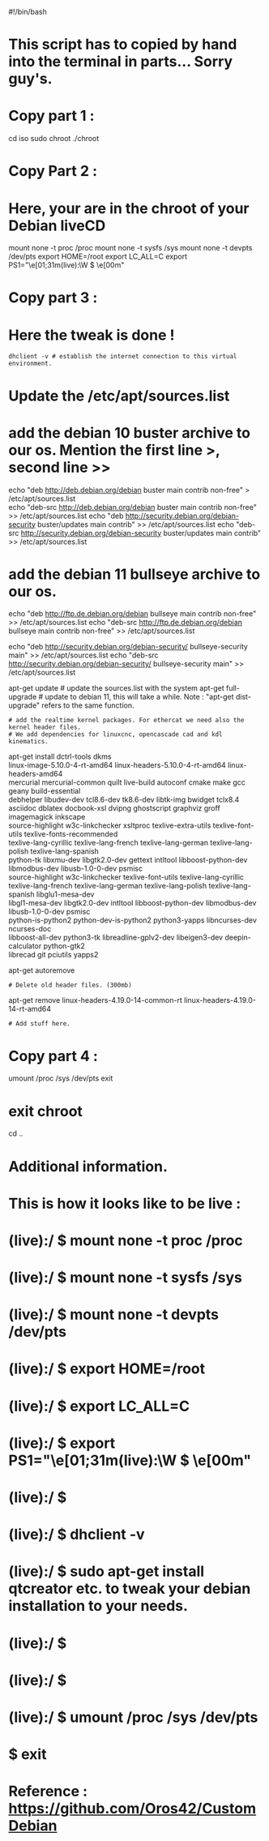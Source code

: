 #!/bin/bash

# This script has to copied by hand into the terminal in parts... Sorry guy's.

# Copy part 1 :
cd iso
sudo chroot ./chroot

# Copy Part 2 :
# Here, your are in the chroot of your Debian liveCD
mount none -t proc /proc
mount none -t sysfs /sys
mount none -t devpts /dev/pts
export HOME=/root
export LC_ALL=C
export PS1="\e[01;31m(live):\W \$ \e[00m"

# Copy part 3 :
# Here the tweak is done !
	dhclient -v # establish the internet connection to this virtual environment.
	
# Update the /etc/apt/sources.list

# add the debian 10 buster archive to our os. Mention the first line >, second line >> 
echo "deb http://deb.debian.org/debian buster main contrib non-free" > /etc/apt/sources.list   
echo "deb-src http://deb.debian.org/debian buster main contrib non-free" >> /etc/apt/sources.list
echo "deb http://security.debian.org/debian-security buster/updates main contrib" >> /etc/apt/sources.list
echo "deb-src http://security.debian.org/debian-security buster/updates main contrib" >> /etc/apt/sources.list

# add the debian 11 bullseye archive to our os.
echo "deb http://ftp.de.debian.org/debian bullseye main contrib non-free" >> /etc/apt/sources.list
echo "deb-src http://ftp.de.debian.org/debian bullseye main contrib non-free" >> /etc/apt/sources.list 

echo "deb http://security.debian.org/debian-security/ bullseye-security main" >> /etc/apt/sources.list
echo "deb-src http://security.debian.org/debian-security/ bullseye-security main" >> /etc/apt/sources.list

apt-get update # update the sources.list with the system
apt-get full-upgrade # update to debian 11, this will take a while. Note : "apt-get dist-upgrade" refers to the same function.
	
	# add the realtime kernel packages. For ethercat we need also the kernel header files.
	# We add dependencies for linuxcnc, opencascade cad and kdl kinematics.

apt-get install dctrl-tools dkms \
linux-image-5.10.0-4-rt-amd64 linux-headers-5.10.0-4-rt-amd64  linux-headers-amd64 \
mercurial mercurial-common quilt live-build autoconf cmake make gcc geany build-essential \
debhelper libudev-dev tcl8.6-dev tk8.6-dev libtk-img bwidget tclx8.4 \
asciidoc dblatex docbook-xsl dvipng ghostscript graphviz groff imagemagick inkscape \
source-highlight w3c-linkchecker xsltproc texlive-extra-utils texlive-font-utils texlive-fonts-recommended \
texlive-lang-cyrillic texlive-lang-french texlive-lang-german texlive-lang-polish texlive-lang-spanish \
python-tk libxmu-dev libgtk2.0-dev gettext intltool libboost-python-dev libmodbus-dev libusb-1.0-0-dev psmisc \
source-highlight w3c-linkchecker texlive-font-utils texlive-lang-cyrillic \
texlive-lang-french texlive-lang-german texlive-lang-polish texlive-lang-spanish libglu1-mesa-dev \
libgl1-mesa-dev libgtk2.0-dev intltool libboost-python-dev libmodbus-dev libusb-1.0-0-dev psmisc \
python-is-python2 python-dev-is-python2 python3-yapps libncurses-dev ncurses-doc \
libboost-all-dev python3-tk libreadline-gplv2-dev libeigen3-dev deepin-calculator python-gtk2 \
librecad git pciutils yapps2

apt-get autoremove
	
	# Delete old header files. (300mb)
apt-get remove linux-headers-4.19.0-14-common-rt linux-headers-4.19.0-14-rt-amd64 
	
	# Add stuff here.

# Copy part 4 :
umount /proc /sys /dev/pts
exit
# exit chroot
cd ..



# Additional information.
# This is how it looks like to be live :
#
# (live):/ $ mount none -t proc /proc
# (live):/ $ mount none -t sysfs /sys
# (live):/ $ mount none -t devpts /dev/pts
# (live):/ $ export HOME=/root
# (live):/ $ export LC_ALL=C
# (live):/ $ export PS1="\e[01;31m(live):\W \$ \e[00m"
# (live):/ $
# (live):/ $ dhclient -v 
# (live):/ $ sudo apt-get install qtcreator etc. to tweak your debian installation to your needs.
# (live):/ $
# (live):/ $
# (live):/ $ umount /proc /sys /dev/pts
# $ exit
# Reference : https://github.com/Oros42/CustomDebian
